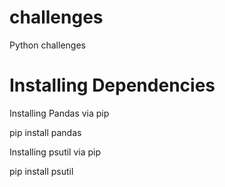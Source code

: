 # challenges
Python challenges

# Installing Dependencies

Installing Pandas via pip
  
   pip install pandas
    
Installing psutil via pip

  pip install psutil


